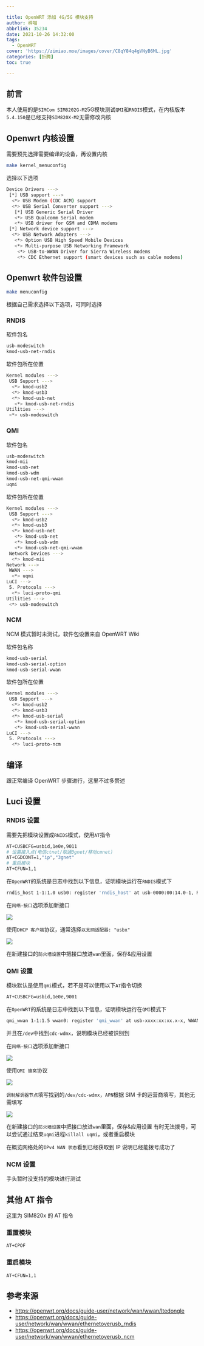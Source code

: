 ```yaml
---

title: OpenWRT 添加 4G/5G 模块支持
author: 梓喵
abbrlink: 35234
date: 2021-10-26 14:32:00
tags:
  - OpenWRT
cover: 'https://zimiao.moe/images/cover/C8qY84q4gVNyB6ML.jpg'
categories: [折腾]
toc: true

---
```


## 前言

本人使用的是`SIMCom SIM8202G-M2`5G模块测试`QMI`和`RNDIS`模式，在内核版本`5.4.150`是已经支持`SIM820X-M2`无需修改内核

## Openwrt 内核设置

需要预先选择需要编译的设备，再设置内核

```bash
make kernel_menuconfig
```

选择以下选项

```bash
Device Drivers --->
 [*] USB support --->
  <*> USB Modem (CDC ACM) support
  <*> USB Serial Converter support --->
   [*] USB Generic Serial Driver
   <*> USB Qualcomm Serial modem
   <*> USB driver for GSM and CDMA modems
 [*] Network device support --->
  <*> USB Network Adapters --->
   <*> Option USB High Speed Mobile Devices
   <*> Multi-purpose USB Networking Framework
    <*> USB-to-WWAN Driver for Sierra Wireless modems
    <*> CDC Ethernet support (smart devices such as cable modems)
```

## Openwrt 软件包设置

```bash
make menuconfig
```

根据自己需求选择以下选项，可同时选择

### RNDIS

软件包名

```bash
usb-modeswitch
kmod-usb-net-rndis
```

软件包所在位置

```bash
Kernel modules --->
 USB Support --->
  <*> kmod-usb2
  <*> kmod-usb3
  <*> kmod-usb-net
   <*> kmod-usb-net-rndis
Utilities --->
 <*> usb-modeswitch
```

### QMI

软件包名

```bash
usb-modeswitch
kmod-mii
kmod-usb-net
kmod-usb-wdm
kmod-usb-net-qmi-wwan
uqmi
```

软件包所在位置

```bash
Kernel modules --->
 USB Support --->
  <*> kmod-usb2
  <*> kmod-usb3
  <*> kmod-usb-net
   <*> kmod-usb-net
   <*> kmod-usb-wdm
   <*> kmod-usb-net-qmi-wwan
 Network Devices --->
  <*> kmod-mii
Network --->
 WWAN --->
  <*> uqmi
LuCI --->
 5. Protocols --->
  <*> luci-proto-qmi
Utilities --->
 <*> usb-modeswitch
```

### NCM

NCM 模式暂时未测试，软件包设置来自 OpenWRT Wiki

软件包名称

```bash
kmod-usb-serial
kmod-usb-serial-option
kmod-usb-serial-wwan
```

软件包所在位置

```bash
Kernel modules --->
 USB Support --->
  <*> kmod-usb2
  <*> kmod-usb3
  <*> kmod-usb-serial
   <*> kmod-usb-serial-option
   <*> kmod-usb-serial-wwan
LuCI --->
 5. Protocols --->
  <*> luci-proto-ncm
```

## 编译

跟正常编译 OpenWRT 步骤进行，这里不过多赘述

## Luci 设置

### RNDIS 设置

需要先把模块设置成`RNIDS`模式，使用`AT`指令

```bash
AT+CUSBCFG=usbid,1e0e,9011
# 设置接入点(电信ctnet/联通3gnet/移动cmnet) 
AT+CGDCONT=1,"ip","3gnet"
# 重启模块
AT+CFUN=1,1
```

在`OpenWRT`的系统是日志中找到以下信息，证明模块运行在`RNDIS`模式下

```bash
rndis_host 1-1:1.0 usb0: register 'rndis_host' at usb-0000:00:14.0-1, RNDIS device, xx:xx:xx:xx:xx:xx
```

在`网络-接口`选项添加新接口

![](https://pic.zimiao.moe/35234/posts_35234_p0.png)

使用`DHCP 客户端`协议，通常选择`以太网适配器: "usbx"`

![](https://pic.zimiao.moe/35234/posts_35234_p1.png)

在新建接口的`防火墙设置`中把接口放进`wan`里面，保存&应用设置

### QMI 设置

模块默认是使用`qmi`模式，若不是可以使用以下`AT`指令切换

```bash
AT+CUSBCFG=usbid,1e0e,9001
```

在`OpenWRT`的系统是日志中找到以下信息，证明模块运行在`QMI`模式下

```bash
qmi_wwan 1-1:1.5 wwan0: register 'qmi_wwan' at usb-xxxx:xx:xx.x-x, WWAN/QMI device, xx:xx:xx:xx:xx:xx
```

并且在`/dev`中找到`cdc-wdmx`，说明模块已经被识别到

在`网络-接口`选项添加新接口

![](https://pic.zimiao.moe/35234/posts_35234_p2.png)

使用`QMI 蜂窝`协议

![](https://pic.zimiao.moe/35234/posts_35234_p3.png)

`调制解调器节点`填写找到的`/dev/cdc-wdmx`，`APN`根据 SIM 卡的运营商填写，其他无需填写

![](https://pic.zimiao.moe/35234/posts_35234_p1.png)

在新建接口的`防火墙设置`中把接口放进`wan`里面，保存&应用设置
有时无法拨号，可以尝试通过结束`uqmi`进程`killall uqmi`，或者重启模块

在概览网络处的`IPv4 WAN 状态`看到已经获取到 IP 说明已经能拨号成功了

### NCM 设置

手头暂时没支持的模块进行测试

## 其他 AT 指令

这里为 SIM820x 的 AT 指令

### 重置模块

```bash
AT+CPOF
```

### 重启模块

```bash
AT+CFUN=1,1
```

## 参考来源

- <https://openwrt.org/docs/guide-user/network/wan/wwan/ltedongle>
- <https://openwrt.org/docs/guide-user/network/wan/wwan/ethernetoverusb_rndis>
- <https://openwrt.org/docs/guide-user/network/wan/wwan/ethernetoverusb_ncm>
